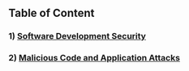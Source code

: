 ## Table of Content

### 1) [Software Development Security](software-development-security.md)

### 2) [Malicious Code and Application Attacks](malicious-code-and-application-attacks.md)
